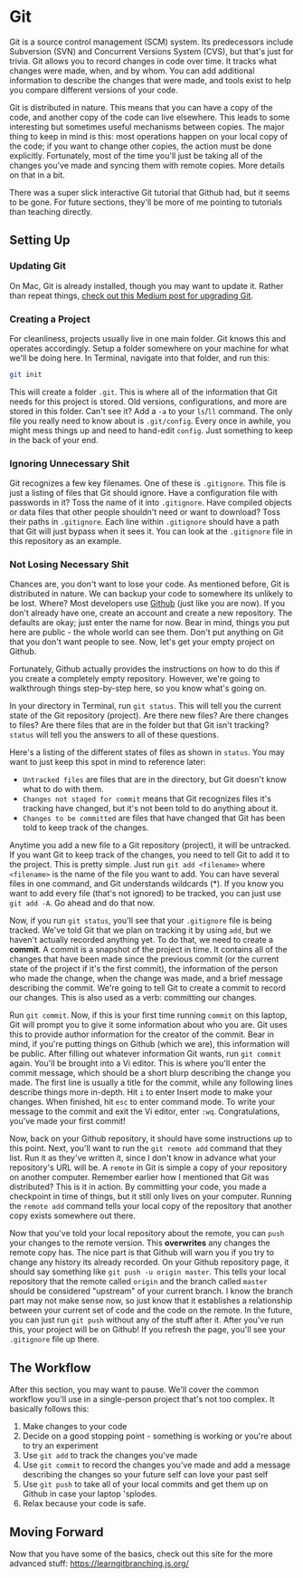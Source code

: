 # Git

Git is a source control management (SCM) system. Its predecessors include Subversion (SVN) and Concurrent Versions System (CVS), but that's just for trivia. Git allows you to record changes in code over time. It tracks what changes were made, when, and by whom. You can add additional information to describe the changes that were made, and tools exist to help you compare different versions of your code.

Git is distributed in nature. This means that you can have a copy of the code, and another copy of the code can live elsewhere. This leads to some interesting but sometimes useful mechanisms between copies. The major thing to keep in mind is this: most operations happen on your local copy of the code; if you want to change other copies, the action must be done explicitly. Fortunately, most of the time you'll just be taking all of the changes you've made and syncing them with remote copies. More details on that in a bit.

There was a super slick interactive Git tutorial that Github had, but it seems to be gone. For future sections, they'll be more of me pointing to tutorials than teaching directly.

## Setting Up
### Updating Git
On Mac, Git is already installed, though you may want to update it. Rather than repeat things, [check out this Medium post for upgrading Git](https://medium.com/@katopz/how-to-upgrade-git-ff00ea12be18).

### Creating a Project
For cleanliness, projects usually live in one main folder. Git knows this and operates accordingly. Setup a folder somewhere on your machine for what we'll be doing here. In Terminal, navigate into that folder, and run this:
```bash
git init
```
This will create a folder `.git`. This is where all of the information that Git needs for this project is stored. Old versions, configurations, and more are stored in this folder. Can't see it? Add a `-a` to your `ls`/`ll` command. The only file you really need to know about is `.git/config`. Every once in awhile, you might mess things up and need to hand-edit `config`. Just something to keep in the back of your end.

### Ignoring Unnecessary Shit
Git recognizes a few key filenames. One of these is `.gitignore`. This file is just a listing of files that Git should ignore. Have a configuration file with passwords in it? Toss the name of it into `.gitignore`. Have compiled objects or data files that other people shouldn't need or want to download? Toss their paths in `.gitignore`. Each line within `.gitignore` should have a path that Git will just bypass when it sees it. You can look at the `.gitignore` file in this repository as an example.

### Not Losing Necessary Shit
Chances are, you don't want to lose your code. As mentioned before, Git is distributed in nature. We can backup your code to somewhere its unlikely to be lost. Where? Most developers use [Github](https://github.com) (just like you are now). If you don't already have one, create an account and create a new repository. The defaults are okay; just enter the name for now. Bear in mind, things you put here are public - the whole world can see them. Don't put anything on Git that you don't want people to see. Now, let's get your empty project on Github.

Fortunately, Github actually provides the instructions on how to do this if you create a completely empty repository. However, we're going to walkthrough things step-by-step here, so you know what's going on.

In your directory in Terminal, run `git status`. This will tell you the current state of the Git repository (project). Are there new files? Are there changes to files? Are there files that are in the folder but that Git isn't tracking? `status` will tell you the answers to all of these questions.

Here's a listing of the different states of files as shown in `status`. You may want to just keep this spot in mind to reference later:
* `Untracked files` are files that are in the directory, but Git doesn't know what to do with them.
* `Changes not staged for commit` means that Git recognizes files it's tracking have changed, but it's not been told to do anything about it.
* `Changes to be committed` are files that have changed that Git has been told to keep track of the changes.

Anytime you add a new file to a Git repository (project), it will be untracked. If you want Git to keep track of the changes, you need to tell Git to add it to the project. This is pretty simple. Just run `git add <filename>` where `<filename>` is the name of the file you want to add. You can have several files in one command, and Git understands wildcards (\*). If you know you want to add every file (that's not ignored) to be tracked, you can just use `git add -A`. Go ahead and do that now.

Now, if you run `git status`, you'll see that your `.gitignore` file is being tracked. We've told Git that we plan on tracking it by using `add`, but we haven't actually recorded anything yet. To do that, we need to create a **commit**. A commit is a snapshot of the project in time. It contains all of the changes that have been made since the previous commit (or the current state of the project if it's the first commit), the information of the person who made the change, when the change was made, and a brief message describing the commit. We're going to tell Git to create a commit to record our changes. This is also used as a verb: committing our changes.

Run `git commit`. Now, if this is your first time running `commit` on this laptop, Git will prompt you to give it some information about who you are. Git uses this to provide author information for the creator of the commit. Bear in mind, if you're putting things on Github (which we are), this information will be public. After filling out whatever information Git wants, run `git commit` again. You'll be brought into a Vi editor. This is where you'll enter the commit message, which should be a short blurp describing the change you made. The first line is usually a title for the commit, while any following lines describe things more in-depth. Hit `i` to enter Insert mode to make your changes. When finished, hit `esc` to enter command mode. To write your message to the commit and exit the Vi editor, enter `:wq`. Congratulations, you've made your first commit!

Now, back on your Github repository, it should have some instructions up to this point. Next, you'll want to run the `git remote add` command that they list. Run it as they've written it, since I don't know in advance what your repository's URL will be. A `remote` in Git is simple a copy of your repository on another computer. Remember earlier how I mentioned that Git was distributed? This is it in action. By committing your code, you made a checkpoint in time of things, but it still only lives on your computer. Running the `remote add` command tells your local copy of the repository that another copy exists somewhere out there.

Now that you've told your local repository about the remote, you can `push` your changes to the remote version. This **overwrites** any changes the remote copy has. The nice part is that Github will warn you if you try to change any history its already recorded. On your Github repository page, it should say something like `git push -u origin master`. This tells your local repository that the remote called `origin` and the branch called `master` should be considered "upstream" of your current branch. I know the branch part may not make sense now, so just know that it establishes a relationship between your current set of code and the code on the remote. In the future, you can just run `git push` without any of the stuff after it. After you've run this, your project will be on Github! If you refresh the page, you'll see your `.gitignore` file up there.

## The Workflow
After this section, you may want to pause. We'll cover the common workflow you'll use in a single-person project that's not too complex. It basically follows this:
1. Make changes to your code
2. Decide on a good stopping point - something is working or you're about to try an experiment
3. Use `git add` to track the changes you've made
4. Use `git commit` to record the changes you've made and add a message describing the changes so your future self can love your past self
5. Use `git push` to take all of your local commits and get them up on Github in case your laptop 'splodes.
6. Relax because your code is safe.

## Moving Forward
Now that you have some of the basics, check out this site for the more advanced stuff: https://learngitbranching.js.org/
